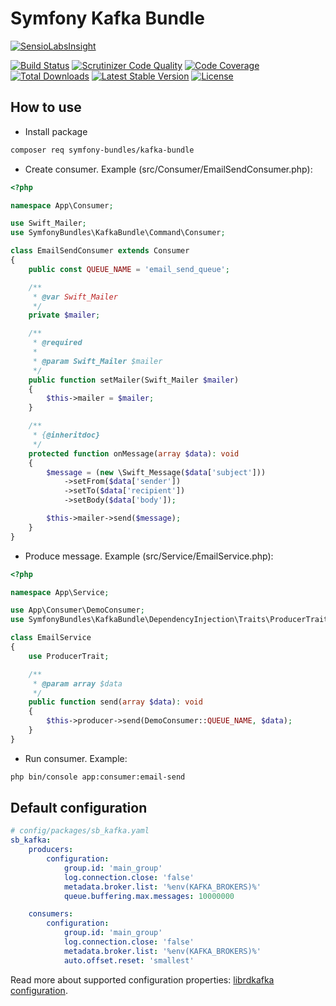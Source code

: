 Symfony Kafka Bundle
====================

[![SensioLabsInsight][sensiolabs-insight-image]][sensiolabs-insight-link]

[![Build Status][testing-image]][testing-link]
[![Scrutinizer Code Quality][scrutinizer-code-quality-image]][scrutinizer-code-quality-link]
[![Code Coverage][code-coverage-image]][code-coverage-link]
[![Total Downloads][downloads-image]][package-link]
[![Latest Stable Version][stable-image]][package-link]
[![License][license-image]][license-link]

How to use
----------
* Install package
```bash
composer req symfony-bundles/kafka-bundle
```

* Create consumer. Example (src/Consumer/EmailSendConsumer.php):
```php
<?php

namespace App\Consumer;

use Swift_Mailer;
use SymfonyBundles\KafkaBundle\Command\Consumer;

class EmailSendConsumer extends Consumer
{
    public const QUEUE_NAME = 'email_send_queue';

    /**
     * @var Swift_Mailer
     */
    private $mailer;

    /**
     * @required
     *
     * @param Swift_Mailer $mailer
     */
    public function setMailer(Swift_Mailer $mailer)
    {
        $this->mailer = $mailer;
    }

    /**
     * {@inheritdoc}
     */
    protected function onMessage(array $data): void
    {
        $message = (new \Swift_Message($data['subject']))
            ->setFrom($data['sender'])
            ->setTo($data['recipient'])
            ->setBody($data['body']);

        $this->mailer->send($message);
    }
}
```

* Produce message. Example (src/Service/EmailService.php):
```php
<?php

namespace App\Service;

use App\Consumer\DemoConsumer;
use SymfonyBundles\KafkaBundle\DependencyInjection\Traits\ProducerTrait;

class EmailService
{
    use ProducerTrait;

    /**
     * @param array $data
     */
    public function send(array $data): void
    {
        $this->producer->send(DemoConsumer::QUEUE_NAME, $data);
    }
}
```

* Run consumer. Example:
```bash
php bin/console app:consumer:email-send
```

Default configuration
---------------------
``` yml
# config/packages/sb_kafka.yaml
sb_kafka:
    producers:
        configuration:
            group.id: 'main_group'
            log.connection.close: 'false'
            metadata.broker.list: '%env(KAFKA_BROKERS)%'
            queue.buffering.max.messages: 10000000

    consumers:
        configuration:
            group.id: 'main_group'
            log.connection.close: 'false'
            metadata.broker.list: '%env(KAFKA_BROKERS)%'
            auto.offset.reset: 'smallest'
```

Read more about supported configuration properties: [librdkafka configuration][librdkafka-configuration-link].

[package-link]: https://packagist.org/packages/symfony-bundles/kafka-bundle
[license-link]: https://github.com/symfony-bundles/kafka-bundle/blob/master/LICENSE
[license-image]: https://poser.pugx.org/symfony-bundles/kafka-bundle/license
[testing-link]: https://travis-ci.org/symfony-bundles/kafka-bundle
[testing-image]: https://travis-ci.org/symfony-bundles/kafka-bundle.svg?branch=master
[stable-image]: https://poser.pugx.org/symfony-bundles/kafka-bundle/v/stable
[downloads-image]: https://poser.pugx.org/symfony-bundles/kafka-bundle/downloads
[sensiolabs-insight-link]: https://insight.sensiolabs.com/projects/e01f6565-d3b3-4442-9638-58e04c18c2cb
[sensiolabs-insight-image]: https://insight.sensiolabs.com/projects/e01f6565-d3b3-4442-9638-58e04c18c2cb/big.png
[code-coverage-link]: https://scrutinizer-ci.com/g/symfony-bundles/kafka-bundle/?branch=master
[code-coverage-image]: https://scrutinizer-ci.com/g/symfony-bundles/kafka-bundle/badges/coverage.png?b=master
[scrutinizer-code-quality-link]: https://scrutinizer-ci.com/g/symfony-bundles/kafka-bundle/?branch=master
[scrutinizer-code-quality-image]: https://scrutinizer-ci.com/g/symfony-bundles/kafka-bundle/badges/quality-score.png?b=master
[librdkafka-configuration-link]: https://github.com/edenhill/librdkafka/blob/master/CONFIGURATION.md
